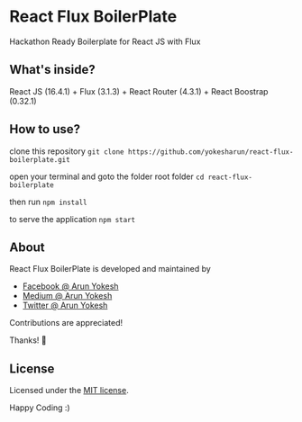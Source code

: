 # React Flux BoilerPlate

Hackathon Ready Boilerplate for React JS with Flux

## What's inside?

React JS (16.4.1) + Flux (3.1.3) + React Router (4.3.1) + React Boostrap (0.32.1)

## How to use?

clone this repository `git clone https://github.com/yokesharun/react-flux-boilerplate.git` 

open your terminal and goto the folder root folder `cd react-flux-boilerplate`

then run `npm install`

to serve the application `npm start`

## About

React Flux BoilerPlate is developed and maintained by 

* [Facebook @ Arun Yokesh](https://www.facebook.com/ayokesh)
* [Medium @ Arun Yokesh](https://medium.com/@arunyokesh)
* [Twitter @ Arun Yokesh](https://twitter.com/its_arunyokesh)

Contributions are appreciated!

Thanks! 🙌

## License

Licensed under the [MIT license](http://opensource.org/licenses/MIT).

Happy Coding :)